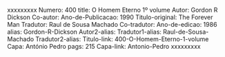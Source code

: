 xxxxxxxxx
Numero: 400
title: O Homem Eterno 1º volume
Autor: Gordon R Dickson
Co-autor: 
Ano-de-Publicacao: 1990
Titulo-original: The Forever Man
Tradutor: Raul de Sousa Machado
Co-tradutor: 
Ano-de-edicao: 1986
alias: Gordon-R-Dickson
Autor2-alias: 
Tradutor1-alias: Raul-de-Sousa-Machado
Tradutor2-alias: 
Titulo-link: 400-O-Homem-Eterno-1-volume
Capa: António Pedro
pags: 215
Capa-link: Antonio-Pedro
xxxxxxxxx